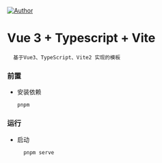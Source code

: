 [![Author](https://img.shields.io/badge/Author-GGupzHH-d9f)](https://github.com/GGupzHH)

# Vue 3 + Typescript + Vite
```
  基于Vue3、TypeScript、Vite2 实现的模板
```


### 前置
  - 安装依赖
    ```
    pnpm 
    ``` 

### 运行
  - 启动
    ```
      pnpm serve
    ```

